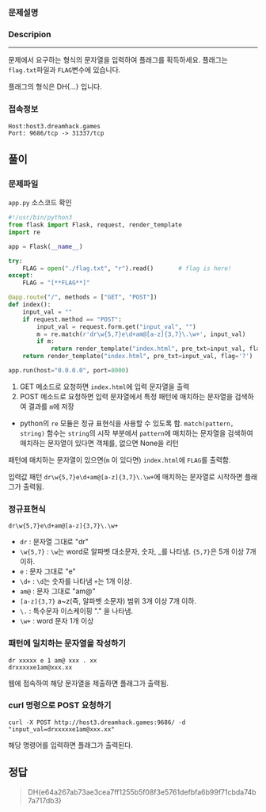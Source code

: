 ### 문제설명
### Descripion
--------------
문제에서 요구하는 형식의 문자열을 입력하여 플래그를 획득하세요. 플래그는 ```flag.txt```파일과 ```FLAG```변수에 있습니다.

플래그의 형식은 DH{...} 입니다.

### 접속정보
    Host:host3.dreamhack.games
    Port: 9686/tcp -> 31337/tcp

## 풀이

### 문제파일

```app.py``` 소스코드 확인

```python
#!/usr/bin/python3
from flask import Flask, request, render_template
import re

app = Flask(__name__)

try:
    FLAG = open("./flag.txt", "r").read()       # flag is here!
except:
    FLAG = "[**FLAG**]"

@app.route("/", methods = ["GET", "POST"])
def index():
    input_val = ""
    if request.method == "POST":
        input_val = request.form.get("input_val", "")
        m = re.match(r'dr\w{5,7}e\d+am@[a-z]{3,7}\.\w+', input_val)
        if m:
            return render_template("index.html", pre_txt=input_val, flag=FLAG)
    return render_template("index.html", pre_txt=input_val, flag='?')

app.run(host="0.0.0.0", port=8000)
```

1. GET 메소드로 요청하면 ```index.html```에 입력 문자열을 출력
2. POST 메소드로 요청하면 입력 문자열에서 특정 패턴에 매치하는 문자열을 검색하여 결과를 ```m```에 저장
 
- python의 ```re``` 모듈은 정규 표현식을 사용할 수 있도록 함. ```match(pattern, string)``` 함수는 ```string```의 시작 부분에서 ```pattern```에 매치하는 문자열을 검색하여 매치하는 문자열이 있다면 객체를, 없으면 None을 리턴

패턴에 매치하는 문자열이 있으면(```m``` 이 있다면) ```index.html```에 ```FLAG```를 출력함.

입력값 패턴 ```dr\w{5,7}e\d+am@[a-z]{3,7}\.\w+```에 매치하는 문자열로 시작하면 플래그가 출력됨.

### 정규표현식
    dr\w{5,7}e\d+am@[a-z]{3,7}\.\w+

- ```dr``` : 문자열 그대로 "dr"
- ```\w{5,7}``` : ```\w```는  word로 알파벳 대소문자, 숫자, _를 나타냄. ```{5,7}```은 5개 이상 7개 이하.
- ```e``` : 문자 그대로 "e"
- ```\d+``` : ```\d```는 숫자를 나타냄 ```+```는 1개 이상.
- ```am@``` : 문자 그대로 "am@"
- ```[a-z]{3,7}``` a~z(즉, 알파벳 소문자) 범위 3개 이상 7개 이하. 
- ```\.``` : 특수문자 이스케이핑 "." 을 나타냄.
- ```\w+``` : word 문자 1개 이상

### 패턴에 일치하는 문자열을 작성하기
    dr xxxxx e 1 am@ xxx . xx
    drxxxxxe1am@xxx.xx

웹에 접속하여 해당 문자열을 제출하면 플래그가 출력됨.


### curl 명령으로 POST 요청하기
    curl -X POST http://host3.dreamhack.games:9686/ -d "input_val=drxxxxxe1am@xxx.xx"

해당 명령어를 입력하면 플래그가 출력된다. 


## 정답
>DH{e64a267ab73ae3cea7ff1255b5f08f3e5761defbfa6b99f71cbda74b7a717db3}
